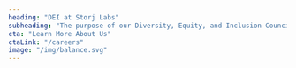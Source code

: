 ```yaml
---
heading: "DEI at Storj Labs"
subheading: "The purpose of our Diversity, Equity, and Inclusion Council is to continue improving inclusiveness, and ensuring that opportunity, career advancement, wage equity, and access is available to all. The DEI Council is also responsible for driving a culture of mutual respect and intersectional equality for team members of diverse backgrounds and experiences."
cta: "Learn More About Us"
ctaLink: "/careers"
image: "/img/balance.svg"
---
```

